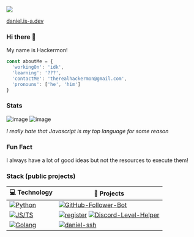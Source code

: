 ![](https://komarev.com/ghpvc/?username=hackermondev&color=orange)

[daniel.is-a.dev](https://daniel.is-a.dev)

### Hi there 👋

My name is Hackermon!

```js
const aboutMe = {
  'workingOn': 'idk',
  'learning': '???',
  'contactMe': 'therealhackermon@gmail.com',
  'pronouns': ['he', 'him']
}

```

<!--
- 🔭 I’m currently working on 
- 🌱 I’m currently learning Java
- 👯 I’m looking to collaborate on Cornrella (contact me for more info)
- 📫 How to reach me: email me therealhackermon@gmail.com
- 😄 Pronouns: He, Him
- ⚡ Fun fact: I'm dumb

-->

### Stats

![image](https://github-readme-stats.vercel.app/api/top-langs/?username=hackermondev)
![image](https://github-readme-stats.vercel.app/api?username=hackermondev&count_private=1)

*I really hate that Javascript is my top language for some reason*

### Fun Fact

I always have a lot of good ideas but not the resources to execute them!

### Stack (public projects)

<!-- START OF PROFILE STACK, DO NOT REMOVE -->
| 💻 **Technology** | 🚀 **Projects** |
| - | - |
| [![Python](https://img.shields.io/static/v1?label=&message=Python&color=3C78A9&logo=python&logoColor=FFFFFF)](https://www.python.org/) | [![GitHub-Follower-Bot](https://img.shields.io/static/v1?label=&message=GitHub-Follower-Bot&color=000605&logo=github&logoColor=FFFFFF&labelColor=000605)](https://github.com/hackermondev/GitHub-Follower-Bot) |
| [![JS/TS](https://img.shields.io/static/v1?label=&message=JS/TS&color=3878C6&logo=typescript&logoColor=FFFFFF)](https://www.typescriptlang.org/) | [![register](https://img.shields.io/static/v1?label=&message=register&color=000605&logo=github&logoColor=FFFFFF&labelColor=000605)](https://github.com/is-a-dev/register) [![Discord-Level-Helper](https://img.shields.io/static/v1?label=&message=Discord-Level-Helper&color=000605&logo=github&logoColor=FFFFFF&labelColor=000605)](https://github.com/hackermondev/Discord-Level-Helper) |
| [![Golang](https://img.shields.io/static/v1?label=&message=Golang&color=7FD6EA&logo=go&logoColor=FFFFFF)](https://golang.org/) | [![daniel-ssh](https://img.shields.io/static/v1?label=&message=daniel-ssh&color=000605&logo=github&logoColor=FFFFFF&labelColor=000605)](https://github.com/hackermondev/daniel-ssh) |
<!-- END OF PROFILE STACK, DO NOT REMOVE -->